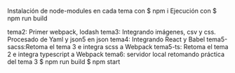 Instalación de node-modules en cada tema con $ npm i
Ejecución con $ npm run build

tema2:      Primer webpack, lodash
tema3:      Integrando imágenes, csv y css. Procesado de Yaml y json5 en json
tema4:      Integrando React y Babel
tema5-sacss:Retoma el tema 3 e integra scss a Webpack
tema5-ts:   Retoma el tema 2 e integra typescript a Webpack
tema6:      servidor local retomando práctica del tema 3
            $ npm run build
            $ npm start